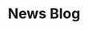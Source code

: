 ---
layout: post
title:  "News Blog"
permalink: /post/news-blog-announcement

main-text: "Hello! This is the first post in our blog. Here, we plan to announce updates for our mods with patch notes and also other announcements!"
---